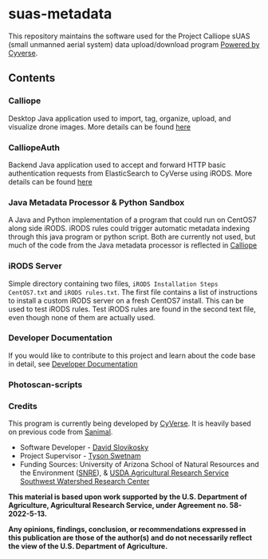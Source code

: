 # suas-metadata

This repository maintains the software used for the Project Calliope sUAS (small unmanned aerial system) data upload/download program [Powered by Cyverse](https://www.cyverse.org/powered-by-cyverse). 

## Contents

### Calliope

Desktop Java application used to import, tag, organize, upload, and visualize drone images. More details can be found [here](./Calliope)

### CalliopeAuth

Backend Java application used to accept and forward HTTP basic authentication requests from ElasticSearch to CyVerse using iRODS. More details can be found [here](./CalliopeAuth) 

### Java Metadata Processor & Python Sandbox

A Java and Python implementation of a program that could run on CentOS7 along side iRODS. iRODS rules could trigger automatic metadata indexing through this java program or python script. Both are currently not used, but much of the code from the Java metadata processor is reflected in [Calliope](./Calliope)

### iRODS Server

Simple directory containing two files, `iRODS Installation Steps CentOS7.txt` and `iRODS rules.txt`. The first file contains a list of instructions to install a custom iRODS server on a fresh CentOS7 install. This can be used to test iRODS rules. Test iRODS rules are found in the second text file, even though none of them are actually used.

### Developer Documentation

If you would like to contribute to this project and learn about the code base in detail, see [Developer Documentation](./DeveloperDocumentation.md)

### Photoscan-scripts

### Credits

This program is currently being developed by [CyVerse](https://github.com/DavidM1A2/). It is heavily based on previous code from [Sanimal](https://github.com/DavidM1A2/Sanimal). 

- Software Developer - [David Slovikosky](https://github.com/DavidM1A2/)
- Project Supervisor - [Tyson Swetnam](https://github.com/tyson-swetnam)
- Funding Sources: University of Arizona School of Natural Resources and the Environment ([SNRE](https://snre.arizona.edu/)), & [USDA Agricultural Research Service Southwest Watershed Research Center](https://www.ars.usda.gov/pacific-west-area/tucson-az/southwest-watershed-research-center/)

**This material is based upon work supported by the U.S. Department of Agriculture, Agricultural Research Service, under Agreement no. 58-2022-5-13.**

**Any opinions, findings, conclusion, or recommendations expressed in this publication are those of the author(s) and do not necessarily reflect the view of the U.S. Department of Agriculture.**
